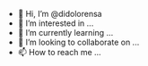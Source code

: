 - 👋 Hi, I’m @didolorensa
- 👀 I’m interested in ...
- 🌱 I’m currently learning ...
- 💞️ I’m looking to collaborate on ...
- 📫 How to reach me ...

<!---
didolorensa/didolorensa is a ✨ special ✨ repository because its `README.md` (this file) appears on your GitHub profile.
You can click the Preview link to take a look at your changes.
--->
